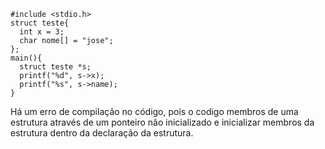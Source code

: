 ```
#include <stdio.h>
struct teste{
  int x = 3;
  char nome[] = "jose";
};
main(){
  struct teste *s;
  printf("%d", s->x);
  printf("%s", s->name);
}
```
Há um erro de compilação no código, pois o codigo membros de uma estrutura através de um ponteiro não inicializado e inicializar membros da estrutura dentro da declaração da estrutura.
